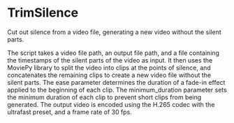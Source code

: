 # TrimSilence
Cut out silence from a video file, generating a new video without the silent parts.

The script takes a video file path, an output file path, and a file containing the timestamps of the silent parts of the video as input. It then uses the MoviePy library to split the video into clips at the points of silence, and concatenates the remaining clips to create a new video file without the silent parts. The ease parameter determines the duration of a fade-in effect applied to the beginning of each clip. The minimum_duration parameter sets the minimum duration of each clip to prevent short clips from being generated. The output video is encoded using the H.265 codec with the ultrafast preset, and a frame rate of 30 fps.
